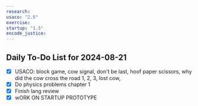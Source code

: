 ```yaml
---
research: 
usaco: "2.5"
exercise: 
startup: "1.5"
encode_justice:
---
```


## Daily To-Do List for  2024-08-21

- [x] USACO: block game, cow signal, don't be last, hoof paper scissors, why did the cow cross the road 1, 2, 3, lost cow, 
- [x] Do physics problems chapter 1
- [x] Finish lang review
- [x] wORK ON STARTUP PROTOTYPE
